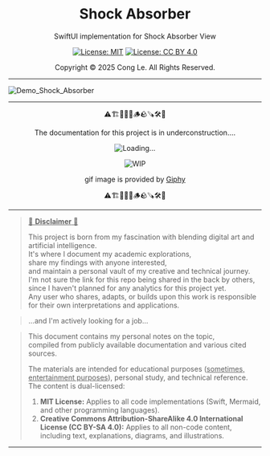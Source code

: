 <div align="center">
	<h1>
		<strong>Shock Absorber</strong>
	</h1>
    <p>SwiftUI implementation for Shock Absorber View</p>

[![License: MIT](https://img.shields.io/badge/License-MIT-yellow.svg)](LICENSE) [![License: CC BY 4.0](https://licensebuttons.net/l/by/4.0/88x31.png)](LICENSE-CC-BY)

Copyright © 2025 Cong Le. All Rights Reserved.

 
</div>

---

![Demo_Shock_Absorber](./ASSETS/Demo_Shock_Absorber.gif)

---


<div align="center">
	
⚠️🏗️🚧🦺🧱🪵🪨🪚🛠️👷

The documentation for this project is in underconstruction....

![Loading...](https://media0.giphy.com/media/v1.Y2lkPTc5MGI3NjExa3VhY2Vxb2diazl5MDJsNnl4bjVvMTY2Z3AxeWU5MHhxODg3am92NiZlcD12MV9pbnRlcm5hbF9naWZfYnlfaWQmY3Q9Zw/wxnsKAVzQNpqnQP0Sl/giphy.gif)

![WIP](https://media4.giphy.com/media/v1.Y2lkPTc5MGI3NjExdTlnZHBka2wycGc0Y3ljM3RpMXAzeTVmN2xiNm43c2YyZG5kYWw3OCZlcD12MV9pbnRlcm5hbF9naWZfYnlfaWQmY3Q9Zw/H6uRKbpM8zNpfu8zwj/giphy.gif)

gif image is provided by [Giphy](https://giphy.com)

⚠️🏗️🚧🦺🧱🪵🪨🪚🛠️👷
	
</div>


----

> <ins>📢 **Disclaimer** 🚨</ins>
>
> This project is born from my fascination with blending digital art and artificial intelligence.</br>
> It's where I document my academic explorations,</br>
> share my findings with anyone interested,</br>
> and maintain a personal vault of my creative and technical journey.</br>
> I'm not sure the link for this repo being shared in the back by others,</br>
> since I haven't planned for any analytics for this project yet.</br>
> Any user who shares, adapts, or builds upon this work is responsible for their own interpretations and applications.</br>

> ...and I'm actively looking for a job...</br>

> This document contains my personal notes on the topic,</br>
> compiled from publicly available documentation and various cited sources.
> 
> The materials are intended for educational purposes (<ins>sometimes, entertainment purposes</ins>), personal study, and technical reference.
> The content is dual-licensed:
> 1. **MIT License:** Applies to all code implementations (Swift, Mermaid, and other programming languages).
> 2. **Creative Commons Attribution-ShareAlike 4.0 International License (CC BY-SA 4.0):** Applies to all non-code content, including text, explanations, diagrams, and illustrations.

----

